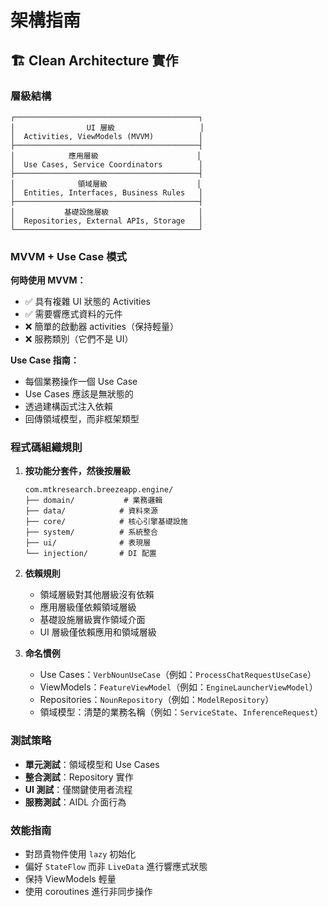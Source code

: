 # 架構指南

## 🏗️ Clean Architecture 實作

### 層級結構
```
┌─────────────────────────────────────────┐
│                UI 層級                   │
│  Activities, ViewModels (MVVM)          │
├─────────────────────────────────────────┤
│            應用層級                      │
│  Use Cases, Service Coordinators        │
├─────────────────────────────────────────┤
│              領域層級                    │
│  Entities, Interfaces, Business Rules   │
├─────────────────────────────────────────┤
│           基礎設施層級                    │
│  Repositories, External APIs, Storage   │
└─────────────────────────────────────────┘
```

### MVVM + Use Case 模式

**何時使用 MVVM：**
- ✅ 具有複雜 UI 狀態的 Activities
- ✅ 需要響應式資料的元件
- ❌ 簡單的啟動器 activities（保持輕量）
- ❌ 服務類別（它們不是 UI）

**Use Case 指南：**
- 每個業務操作一個 Use Case
- Use Cases 應該是無狀態的
- 透過建構函式注入依賴
- 回傳領域模型，而非框架類型

### 程式碼組織規則

1. **按功能分套件，然後按層級**
   ```
   com.mtkresearch.breezeapp.engine/
   ├── domain/           # 業務邏輯
   ├── data/            # 資料來源
   ├── core/            # 核心引擎基礎設施
   ├── system/          # 系統整合
   ├── ui/              # 表現層
   └── injection/       # DI 配置
   ```

2. **依賴規則**
   - 領域層級對其他層級沒有依賴
   - 應用層級僅依賴領域層級
   - 基礎設施層級實作領域介面
   - UI 層級僅依賴應用和領域層級

3. **命名慣例**
   - Use Cases：`VerbNounUseCase`（例如：`ProcessChatRequestUseCase`）
   - ViewModels：`FeatureViewModel`（例如：`EngineLauncherViewModel`）
   - Repositories：`NounRepository`（例如：`ModelRepository`）
   - 領域模型：清楚的業務名稱（例如：`ServiceState`、`InferenceRequest`）

### 測試策略

- **單元測試**：領域模型和 Use Cases
- **整合測試**：Repository 實作
- **UI 測試**：僅關鍵使用者流程
- **服務測試**：AIDL 介面行為

### 效能指南

- 對昂貴物件使用 `lazy` 初始化
- 偏好 `StateFlow` 而非 `LiveData` 進行響應式狀態
- 保持 ViewModels 輕量
- 使用 coroutines 進行非同步操作 